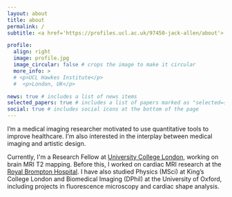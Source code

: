```yaml
---
layout: about
title: about
permalink: /
subtitle: <a href='https://profiles.ucl.ac.uk/97450-jack-allen/about'> University College London, UK. </a>

profile:
  align: right
  image: profile.jpg
  image_circular: false # crops the image to make it circular
  more_info: >
  # <p>UCL Hawkes Institute</p>
  #  <p>London, UK</p>

news: true # includes a list of news items
selected_papers: true # includes a list of papers marked as "selected={true}"
social: true # includes social icons at the bottom of the page
---
```


I’m a medical imaging researcher motivated to use quantitative tools to improve healthcare. I'm also interested in the interplay between medical imaging and artistic design.

Currently, I'm a Research Fellow at [University College London](https://profiles.ucl.ac.uk/97450-jack-allen), working on brain MRI T2 mapping. Before this, I worked on cardiac MRI research at the [Royal Brompton Hospital](https://www.rbht.nhs.uk/our-services/heart/heart-assessment/cardiovascular-magnetic-resonance-cmr-unit). I have also studied Physics (MSci) at King’s College London and Biomedical Imaging (DPhil) at the University of Oxford, including projects in fluorescence microscopy and cardiac shape analysis.

<!--
Write your biography here. Tell the world about yourself. Link to your favorite [subreddit](http://reddit.com). You can put a picture in, too. The code is already in, just name your picture `prof_pic.jpg` and put it in the `img/` folder.

Put your address / P.O. box / other info right below your picture. You can also disable any of these elements by editing `profile` property of the YAML header of your `_pages/about.md`. Edit `_bibliography/papers.bib` and Jekyll will render your [publications page](/al-folio/publications/) automatically.

Link to your social media connections, too. This theme is set up to use [Font Awesome icons](https://fontawesome.com/) and [Academicons](https://jpswalsh.github.io/academicons/), like the ones below. Add your Facebook, Twitter, LinkedIn, Google Scholar, or just disable all of them.
-->
